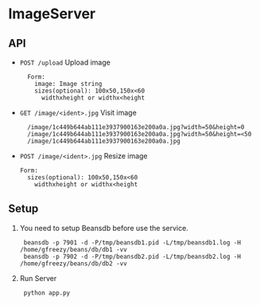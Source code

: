 ImageServer
===========

API
--------
* `POST /upload` Upload image

        Form:
          image: Image string
          sizes(optional): 100x50,150x<60
            widthxheight or widthx<height

* `GET /image/<ident>.jpg` Visit image

        /image/1c449b644ab111e3937900163e200a0a.jpg?width=50&height=0
        /image/1c449b644ab111e3937900163e200a0a.jpg?width=50&height=<50
        /image/1c449b644ab111e3937900163e200a0a.jpg

* `POST /image/<ident>.jpg` Resize image

      Form:
        sizes(optional): 100x50,150x<60
          widthxheight or widthx<height

Setup
-------
1. You need to setup Beansdb before use the service.

        beansdb -p 7901 -d -P/tmp/beansdb1.pid -L/tmp/beansdb1.log -H /home/gfreezy/beans/db/db1 -vv
        beansdb -p 7902 -d -P/tmp/beansdb2.pid -L/tmp/beansdb2.log -H /home/gfreezy/beans/db/db2 -vv

2. Run Server

        python app.py

